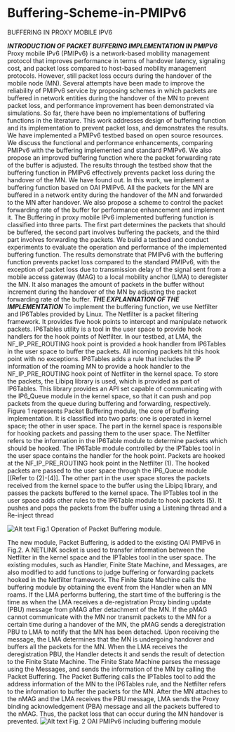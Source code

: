 Buffering-Scheme-in-PMIPv6
==========================
BUFFERING IN PROXY MOBILE IPV6

***INTRODUCTION OF PACKET BUFFERING IMPLEMENTATION IN PMIPV6***
Proxy mobile IPv6 (PMIPv6) is a network-based mobility management protocol that improves performance in terms of handover latency, signaling cost, and packet loss compared to host-based mobility management protocols. However, still packet loss occurs during the handover of the mobile node (MN). Several attempts have been made to improve the reliability of PMIPv6 service by proposing schemes in which packets are buffered in network entities during the handover of the MN to prevent packet loss, and performance improvement has been demonstrated via simulations. So far, there have been no implementations of buffering functions in the literature. This work addresses design of buffering function and its implementation to prevent packet loss, and demonstrates the results. We have implemented a PMIPv6 testbed based on open source resources. We discuss the functional and performance enhancements, comparing PMIPv6 with the buffering implemented and standard PMIPv6. We also propose an improved buffering function where the packet forwarding rate of the buffer is adjusted. The results through the testbed show that the buffering function in PMIPv6 effectively prevents packet loss during the handover of the MN. We have found out.
In this work, we implement a buffering function based on OAI PMIPv6. All the packets for the MN are buffered in a network entity during the handover of the MN and forwarded to the MN after handover. We also propose a scheme to control the packet forwarding rate of the buffer for performance enhancement and implement it. The Buffering in proxy mobile IPv6 implemented buffering function is classified into three parts. The first part determines the packets that should be buffered, the second part involves buffering the packets, and the third part involves forwarding the packets. We build a testbed and conduct experiments to evaluate the operation and performance of the implemented buffering function. The results demonstrate that PMIPv6 with the buffering function prevents packet loss compared to the standard PMIPv6, with the exception of packet loss due to transmission delay of the signal sent from a mobile access gateway (MAG) to a local mobility anchor (LMA) to deregister the MN. It also manages the amount of packets in the buffer without increment during the handover of the MN by adjusting the packet forwarding rate of the buffer.
***THE EXPLANNATION OF THE IMPLEMENTATION***
To implement the buffering function, we use Netfilter and IP6Tables provided by Linux. The Netfilter is a packet filtering framework. It provides five hook points to intercept and manipulate network packets. IP6Tables utility is a tool in the user space to provide hook handlers for the hook points of Netfilter. In our testbed, at LMA, the NF_IP_PRE_ROUTING hook point is provided a hook handler from IP6Tables in the user space to buffer the packets. All incoming packets hit this hook point with no exceptions. IP6Tables adds a rule that includes the IP information of the roaming MN to provide a hook handler to the NF_IP_PRE_ROUTING hook point of Netfilter in the kernel space. To store the packets, the Libipq library is used, which is provided as part of IP6Tables. This library provides an API set capable of communicating with the IP6_Queue module in the kernel space, so that it can push and pop packets from the queue during buffering and forwarding, respectively.
Figure 1 represents Packet Buffering module, the core of buffering implementation. It is classified into two parts: one is operated in kernel space; the other in user space. The part in the kernel space is responsible for hooking packets and passing them to the user space. The Netfilter refers to the information in the IP6Table module to determine packets which should be hooked. The IP6Table module controlled by the IPTables tool in the user space contains the handler for the hook point. Packets are hooked at the NF_IP_PRE_ROUTING hook point in the Netfilter (1). The hooked packets are passed to the user space through the IP6_Queue module [(Refer to (2)-(4)]. The other part in the user space stores the packets received from the kernel space to the buffer using the Libipq library, and passes the packets buffered to the kernel space. The IPTables tool in the user space adds other rules to the IP6Table module to hook packets (5). It pushes and pops the packets from the buffer using a Listening thread and a Re-inject thread

![Alt text](http://monet.skku.ac.kr/img/open-source/Buffering-in-Proxy-Mobile-IPv6-1.gif "Fig.1 Operation of Packet Buffering module.") 
Fig.1 Operation of Packet Buffering module.

The new module, Packet Buffering, is added to the existing OAI PMIPv6 in Fig.2. A NETLINK socket is used to transfer information between the Netfilter in the kernel space and the IPTables tool in the user space. The existing modules, such as Handler, Finite State Machine, and Messages, are also modified to add functions to judge buffering or forwarding packets hooked in the Netfilter framework. The Finite State Machine calls the buffering module by obtaining the event from the Handler when an MN roams. If the LMA performs buffering, the start time of the buffering is the time as when the LMA receives a de-registration Proxy binding update (PBU) message from pMAG after detachment of the MN. If the pMAG cannot communicate with the MN nor transmit packets to the MN for a certain time during a handover of the MN, the pMAG sends a deregistration PBU to LMA to notify that the MN has been detached. Upon receiving the message, the LMA determines that the MN is undergoing handover and buffers all the packets for the MN. When the LMA receives the deregistration PBU, the Handler detects it and sends the result of detection to the Finite State Machine. The Finite State Machine parses the message using the Messages, and sends the information of the MN by calling the Packet Buffering. The Packet Buffering calls the IPTables tool to add the address information of the MN to the IP6Tables rule, and the Netfilter refers to the information to buffer the packets for the MN. After the MN attaches to the nMAG and the LMA receives the PBU message, LMA sends the Proxy binding acknowledgement (PBA) message and all the packets buffered to the nMAG. Thus, the packet loss that can occur during the MN handover is prevented.
![Alt text](http://monet.skku.ac.kr/img/open-source/Buffering-in-Proxy-Mobile-IPv6-2gif "Fig. 2 OAI PMIPv6 including buffering module") 
Fig. 2 OAI PMIPv6 including buffering module
